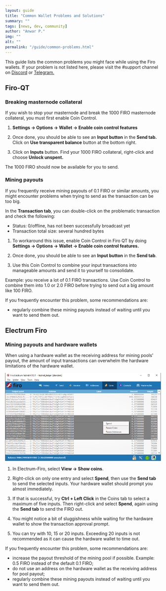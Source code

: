 ```yaml
---
layout: guide
title: "Common Wallet Problems and Solutions"
summary: ""
tags: [news, dev, community]
author: "Anwar P."
img: ""
alt: ""
permalink: "/guide/common-problems.html"
---
```


This guide lists the common problems you might face while using the Firo wallets. If your problem is not listed here, please visit the #support channel on [Discord](https://discord.com/invite/TGZPRbRT3Y) or [Telegram.](https://t.me/firoorg)

## Firo-QT

### Breaking masternode collateral

If you wish to stop your masternode and break the 1000 FIRO masternode collateral, you must first enable Coin Control.

1. **Settings -> Options -> Wallet -> Enable coin control features**

2. Once done, you should be able to see an **Input button** in the **Send tab.** Click on **Use transparent balance** button at the bottom right.

3. Click on **Inputs** button. Find your 1000 FIRO collateral, right-click and choose **Unlock unspent.**

The 1000 FIRO should now be available for you to send.

### Mining payouts

If you frequently receive mining payouts of 0.1 FIRO or similar amounts, you might encounter problems when trying to send as the transaction can be too big.

In the **Transaction tab**, you can double-click on the problematic transaction and check the following:
* Status: 0/offline, has not been successfully broadcast yet
* Transaction total size: several hundred bytes

1. To workaround this issue, enable Coin Control in Firo QT by doing **Settings -> Options -> Wallet -> Enable coin control features.**

2. Once done, you should be able to see an **Input button** in the **Send tab**. 

3. Use this Coin Control to combine your input transactions into manageable amounts and send it to yourself to consolidate.

Example: you receive a lot of 0.1 FIRO transactions. Use Coin Control to combine them into 1.0 or 2.0 FIRO before trying to send out a big amount like 100 FIRO.

If you frequently encounter this problem, some recommendations are:
* regularly combine these mining payouts instead of waiting until you want to send them out.

## Electrum Firo

### Mining payouts and hardware wallets

When using a hardware wallet as the receiving address for mining pools' payout, the amount of input transactions can overwhelm the hardware limitations of the hardware wallet.

![](/guide/assets/common-problems/electrum-firo-ledger-select.png)

1. In Electrum-Firo, select **View -> Show coins**.

2. Right-click on only one entry and select **Spend**, then use the **Send tab** to send the selected inputs. Your hardware wallet should prompt you almost immediately.

3. If that is successful, try **Ctrl + Left Click** in the Coins tab to select a maximum of five inputs. Then right-click and select **Spend**, again using the **Send tab** to send the FIRO out.

4. You might notice a bit of sluggishness while waiting for the hardware wallet to show the transaction approval prompt.

5. You can try with 10, 15 or 20 inputs. Exceeding 20 inputs is not recommended as it can cause the hardware wallet to time out.

If you frequently encounter this problem, some recommendations are:
* increase the payout threshold of the mining pool if possible. Example: 0.5 FIRO instead of the default 0.1 FIRO;
* do not use an address on the hardware wallet as the receiving address for pool payout;
* regularly combine these mining payouts instead of waiting until you want to send them out.
